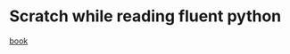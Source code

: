 # Scratch while reading fluent python

[book](https://www.oreilly.com/library/view/fluent-python-2nd/9781492056348/)
